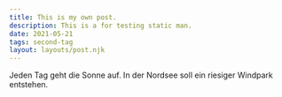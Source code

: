 ```yaml
---
title: This is my own post.
description: This is a for testing static man.
date: 2021-05-21
tags: second-tag
layout: layouts/post.njk
---
```

Jeden Tag geht die Sonne auf. In der Nordsee soll ein riesiger Windpark entstehen.